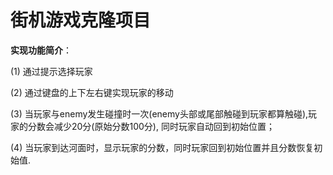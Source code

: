 街机游戏克隆项目
===============================

**实现功能简介**：

(1) 通过提示选择玩家

(2) 通过键盘的上下左右键实现玩家的移动

(3) 当玩家与enemy发生碰撞时一次(enemy头部或尾部触碰到玩家都算触碰),玩家的分数会减少20分(原始分数100分),
    同时玩家自动回到初始位置；
    
(4) 当玩家到达河面时，显示玩家的分数，同时玩家回到初始位置并且分数恢复初始值.
